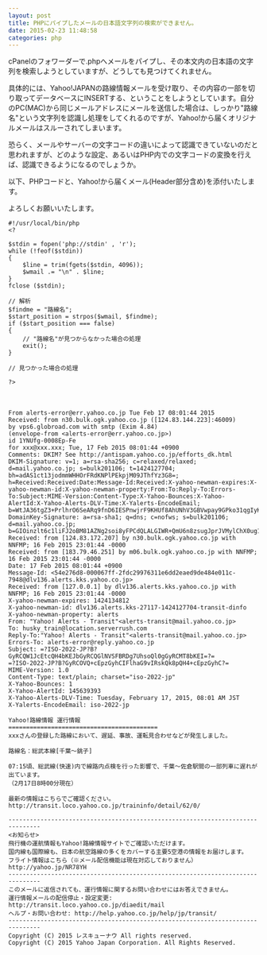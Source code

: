 ```yaml
---
layout: post
title: PHPにパイプしたメールの日本語文字列の検索ができません。
date: 2015-02-23 11:48:58
categories: php
---
```

<p>cPanelのフォワーダーで.phpへメールをパイプし、その本文内の日本語の文字列を検索しようとしていますが、どうしても見つけてくれません。</p>

<p>具体的には、Yahoo!JAPANの路線情報メールを受け取り、その内容の一部を切り取ってデータベースにINSERTする、ということをしようとしています。自分のPC(MAC)から同じメールアドレスにメールを送信した場合は、しっかり"路線名"という文字列を認識し処理をしてくれるのですが、Yahoo!から届くオリジナルメールはスルーされてしまいます。</p>

<p>恐らく、メールやサーバーの文字コードの違いによって認識できていないのだと思われますが、どのような設定、あるいはPHP内での文字コードの変換を行えば、認識できるようになるのでしょうか。</p>

<p>以下、PHPコードと、Yahoo!から届くメール(Header部分含め)を添付いたします。</p>

<p>よろしくお願いいたします。</p>

<pre><code>#!/usr/local/bin/php
&lt;?

$stdin = fopen('php://stdin' , 'r');
while (!feof($stdin))
{
    $line = trim(fgets($stdin, 4096));
    $wmail .= "\n" . $line;
}
fclose ($stdin);

// 解析
$findme = "路線名";
$start_position = strpos($wmail, $findme);
if ($start_position === false) 
{
    // "路線名"が見つからなかった場合の処理
    exit();
}

// 見つかった場合の処理

?&gt;
</code></pre>

<p>　</p>

<pre><code>From alerts-error@err.yahoo.co.jp Tue Feb 17 08:01:44 2015
Received: from n30.bulk.ogk.yahoo.co.jp ([124.83.144.223]:46009)
by vps6.globroad.com with smtp (Exim 4.84)
(envelope-from &lt;alerts-error@err.yahoo.co.jp&gt;)
id 1YNUfg-0008Ep-Fe
for xxx@xxx.xxx; Tue, 17 Feb 2015 08:01:44 +0900
Comments: DKIM? See http://antispam.yahoo.co.jp/efforts_dk.html
DKIM-Signature: v=1; a=rsa-sha256; c=relaxed/relaxed; d=mail.yahoo.co.jp; s=bulk201106; t=1424127704; bh=adAS1ct13jodmmWHHOrFRdKNPlPEkpjM09JThfYz3G8=; h=Received:Received:Date:Message-Id:Received:X-yahoo-newman-expires:X-yahoo-newman-id:X-yahoo-newman-property:From:To:Reply-To:Errors-To:Subject:MIME-Version:Content-Type:X-Yahoo-Bounces:X-Yahoo-AlertId:X-Yahoo-Alerts-DLV-Time:X-Yalerts-EncodeEmail; b=WtJA36tgZ3+PrlhrO6SeARq9fnD6IESPnwjrF9KHUf8AhUNhV3GBVwpay9GPko31qgIyKGVvqmrdj/D9XuIVKfDHCg95lmAuVYWLuD32EWY9GEDsgaGXlQFuUeI5Co83pI9UhUcyAZP/NICxnvmfftsxI6IFfL9hLZXO/Hhz898=
DomainKey-Signature: a=rsa-sha1; q=dns; c=nofws; s=bulk201106; d=mail.yahoo.co.jp;
b=GIOinzlt6c1liFJ2oBM81AZNg2soi8yFPCdQLALGIWR+QmU6n8zsugJprJVMylChX0ug1pxeXRjxJ3Wp/DVgcsoKrueJZTEDIglj9vJoixXhyp0q75hW3Soi5cj5m7hhmTsZweil3FEl2NWKdFC2le1ohnfmmXVr8XH09VVzekw=;
Received: from [124.83.172.207] by n30.bulk.ogk.yahoo.co.jp with NNFMP; 16 Feb 2015 23:01:44 -0000
Received: from [183.79.46.251] by m06.bulk.ogk.yahoo.co.jp with NNFMP; 16 Feb 2015 23:01:44 -0000
Date: 17 Feb 2015 08:01:44 +0900
Message-Id: &lt;54e276d8-000067ff-2fdc29976311e6dd2eaed9de484e011c-7948@dlv136.alerts.kks.yahoo.co.jp&gt;
Received: from [127.0.0.1] by dlv136.alerts.kks.yahoo.co.jp with NNFMP; 16 Feb 2015 23:01:44 -0000
X-yahoo-newman-expires: 1424134812
X-yahoo-newman-id: dlv136.alerts.kks-27117-1424127704-transit-dinfo
X-yahoo-newman-property: alerts
From: "Yahoo! Alerts - Transit"&lt;alerts-transit@mail.yahoo.co.jp&gt;
To: husky_train@location.serverrush.com
Reply-To:"Yahoo! Alerts - Transit"&lt;alerts-transit@mail.yahoo.co.jp&gt;
Errors-To: alerts-error@reply.yahoo.co.jp
Subject: =?ISO-2022-JP?B?GyRCQW1JcEtcQH4bKEJbGyRCQGlNVSFBRDg7UhsoQl0gGyRCMT8bKEI=?=
=?ISO-2022-JP?B?GyRCOVQ+cEpzGyhCIFlhaG9vIRskQk8pQH4+cEpzGyhC?=
MIME-Version: 1.0
Content-Type: text/plain; charset="iso-2022-jp"
X-Yahoo-Bounces: 1
X-Yahoo-AlertId: 145639393
X-Yahoo-Alerts-DLV-Time: Tuesday, February 17, 2015, 08:01 AM JST
X-Yalerts-EncodeEmail: iso-2022-jp

Yahoo!路線情報 運行情報
==========================================
xxxさんの登録した路線において、遅延、事故、運転見合わせなどが発生しました。

路線名：総武本線[千葉〜銚子]

07:15頃、総武線(快速)内で線路内点検を行った影響で、千葉〜佐倉駅間の一部列車に遅れが出ています。
（2月17日8時00分現在）

最新の情報はこちらでご確認ください。
http://transit.loco.yahoo.co.jp/traininfo/detail/62/0/

-------------------------------------------------------------------------------
&lt;お知らせ&gt;
飛行機の運航情報もYahoo!路線情報サイトでご確認いただけます。
国内線も国際線も、日本の航空路線の多くをカバーする主要5空港の情報をお届けします。
フライト情報はこちら（※メール配信機能は現在対応しておりません）
http://yahoo.jp/NR78YH
-------------------------------------------------------------------------------
このメールに返信されても、運行情報に関するお問い合わせにはお答えできません。
運行情報メールの配信停止・設定変更: http://transit.loco.yahoo.co.jp/diaedit/mail
ヘルプ・お問い合わせ: http://help.yahoo.co.jp/help/jp/transit/
-------------------------------------------------------------------------------
Copyright (C) 2015 レスキューナウ All rights reserved.
Copyright (C) 2015 Yahoo Japan Corporation. All Rights Reserved.
</code></pre>
